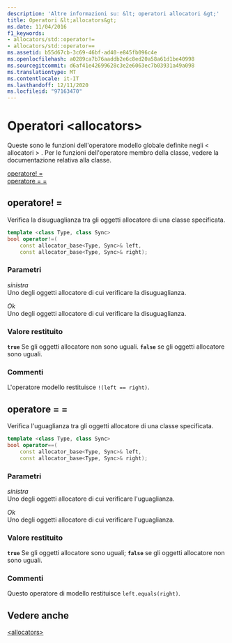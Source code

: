 ```yaml
---
description: 'Altre informazioni su: &lt; operatori allocatori &gt;'
title: Operatori &lt;allocators&gt;
ms.date: 11/04/2016
f1_keywords:
- allocators/std::operator!=
- allocators/std::operator==
ms.assetid: b55d67cb-3c69-46bf-ad40-e845fb096c4e
ms.openlocfilehash: a0289ca7b76aaddb2e6c8ed20a58a61d1be40998
ms.sourcegitcommit: d6af41e42699628c3e2e6063ec7b03931a49a098
ms.translationtype: MT
ms.contentlocale: it-IT
ms.lasthandoff: 12/11/2020
ms.locfileid: "97163470"
---
```

# <a name="ltallocatorsgt-operators"></a>Operatori &lt;allocators&gt;

Queste sono le funzioni dell'operatore modello globale definite negli &lt; allocatori &gt; . Per le funzioni dell'operatore membro della classe, vedere la documentazione relativa alla classe.

[operatore! =](#op_neq)\
[operatore = =](#op_eq_eq)

## <a name="operator"></a><a name="op_neq"></a> operatore! =

Verifica la disuguaglianza tra gli oggetti allocatore di una classe specificata.

```cpp
template <class Type, class Sync>
bool operator!=(
    const allocator_base<Type, Sync>& left,
    const allocator_base<Type, Sync>& right);
```

### <a name="parameters"></a>Parametri

*sinistra*\
Uno degli oggetti allocatore di cui verificare la disuguaglianza.

*Ok*\
Uno degli oggetti allocatore di cui verificare la disuguaglianza.

### <a name="return-value"></a>Valore restituito

**`true`** Se gli oggetti allocatore non sono uguali. **`false`** se gli oggetti allocatore sono uguali.

### <a name="remarks"></a>Commenti

L'operatore modello restituisce `!(left == right)`.

## <a name="operator"></a><a name="op_eq_eq"></a> operatore = =

Verifica l'uguaglianza tra gli oggetti allocatore di una classe specificata.

```cpp
template <class Type, class Sync>
bool operator==(
    const allocator_base<Type, Sync>& left,
    const allocator_base<Type, Sync>& right);
```

### <a name="parameters"></a>Parametri

*sinistra*\
Uno degli oggetti allocatore di cui verificare l'uguaglianza.

*Ok*\
Uno degli oggetti allocatore di cui verificare l'uguaglianza.

### <a name="return-value"></a>Valore restituito

**`true`** Se gli oggetti allocatore sono uguali; **`false`** se gli oggetti allocatore non sono uguali.

### <a name="remarks"></a>Commenti

Questo operatore di modello restituisce `left.equals(right)`.

## <a name="see-also"></a>Vedere anche

[\<allocators>](allocators-header.md)
